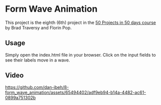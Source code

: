 # Form Wave Animation

This project is the eighth (6th) project in the [50 Projects in 50 days course](https://www.udemy.com/course/50-projects-50-days/) by Brad Traversy and Florin Pop.

## Usage

Simply open the index.html file in your browser.
Click on the input fields to see their labels move in a wave.

## Video

https://github.com/dan-ibeh/8-form_wave_animation/assets/65494402/adf9eb94-b14a-4482-ac61-0899a751302b


